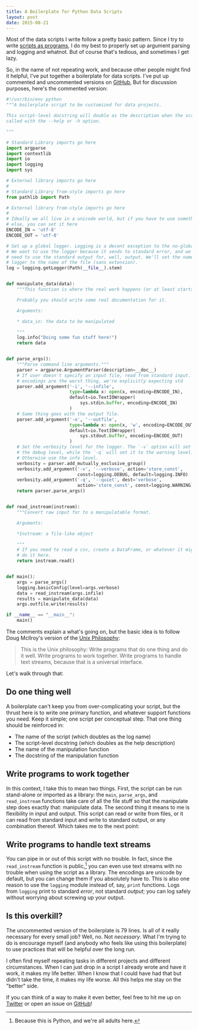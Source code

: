 ```yaml
---
title: A Boilerplate for Python Data Scripts
layout: post
date: 2015-08-21
---
```


Most of the data scripts I write follow a pretty basic pattern. Since I try to write [scripts as programs][programs], I do my best to properly set up argument parsing and logging and whatnot. But of course that's tedious, and sometimes I get lazy.

So, in the name of not repeating work, and because other people might find it helpful, I've put together a boilerplate for data scripts. I've put up commented and uncommented versions on [GitHub],  But for discussion purposes, here's the commented version:

``` python
#!/usr/bin/env python
"""A boilerplate script to be customized for data projects.

This script-level docstring will double as the description when the script is
called with the --help or -h option.

"""

# Standard Library imports go here
import argparse
import contextlib
import io
import logging
import sys

# External library imports go here
#
# Standard Library from-style imports go here
from pathlib import Path

# External library from-style imports go here
#
# Ideally we all live in a unicode world, but if you have to use something
# else, you can set it here
ENCODE_IN = 'utf-8'
ENCODE_OUT = 'utf-8'

# Set up a global logger. Logging is a decent exception to the no-globals rule.
# We want to use the logger because it sends to standard error, and we might
# need to use the standard output for, well, output. We'll set the name of the
# logger to the name of the file (sans extension).
log = logging.getLogger(Path(__file__).stem)


def manipulate_data(data):
    """This function is where the real work happens (or at least starts).

    Probably you should write some real documentation for it.

    Arguments:

    * data_in: the data to be manipulated

    """
    log.info("Doing some fun stuff here!")
    return data


def parse_args():
    """Parse command line arguments."""
    parser = argparse.ArgumentParser(description=__doc__)
    # If user doesn't specify an input file, read from standard input. Since
    # encodings are the worst thing, we're explicitly expecting std
    parser.add_argument('-i', '--infile',
                        type=lambda x: open(x, encoding=ENCODE_IN),
                        default=io.TextIOWrapper(
                            sys.stdin.buffer, encoding=ENCODE_IN)
                        )
    # Same thing goes with the output file.
    parser.add_argument('-o', '--outfile',
                        type=lambda x: open(x, 'w', encoding=ENCODE_OUT),
                        default=io.TextIOWrapper(
                            sys.stdout.buffer, encoding=ENCODE_OUT)
                        )
    # Set the verbosity level for the logger. The `-v` option will set it to
    # the debug level, while the `-q` will set it to the warning level.
    # Otherwise use the info level.
    verbosity = parser.add_mutually_exclusive_group()
    verbosity.add_argument('-v', '--verbose', action='store_const',
                           const=logging.DEBUG, default=logging.INFO)
    verbosity.add_argument('-q', '--quiet', dest='verbose',
                           action='store_const', const=logging.WARNING)
    return parser.parse_args()


def read_instream(instream):
    """Convert raw input for to a manipulatable format.

    Arguments:

    *Instream: a file-like object

    """
    # If you need to read a csv, create a DataFrame, or whatever it might be,
    # do it here.
    return instream.read()


def main():
    args = parse_args()
    logging.basicConfig(level=args.verbose)
    data = read_instream(args.infile)
    results = manipulate_data(data)
    args.outfile.write(results)

if __name__ == "__main__":
    main()
```

The comments explain a what's going on, but the basic idea is to follow Doug McIlroy's version of the [Unix Philosophy]:

>This is the Unix philosophy: Write programs that do one thing and do it well. Write programs to work together. Write programs to handle text streams, because that is a universal interface.

Let's walk through that:

## Do one thing well

A boilerplate can't keep you from over-complicating your script, but the thrust here is to write one primary function, and whatever support functions you need. Keep it simple; one script per conceptual step. That one thing should be reinforced in:

* The name of the script (which doubles as the log name)
* The script-level docstring (which doubles as the help description)
* The name of the manipulation function
* The docstring of the manipulation function

## Write programs to work together

In this context, I take this to mean two things. First, the script can be run stand-alone or imported as a library: the `main`, `parse_args`, and `read_instream` functions take care of all the file stuff so that the manipulate step does exactly that:
manipulate data. The second thing it means to me is flexibility in input and output. This script can read or write from files, or it can read from standard input and write to standard output, or any combination thereof. Which takes me to the next point:

## Write programs to handle text streams

You can pipe in or out of this script with no trouble. In fact, since the `read_instream` function is public,[^public] you can even use text streams with no trouble when using the script as a library. The encodings are unicode by default, but you can change them if you absolutely have to. This is also one reason to use the `logging` module instead of, say, `print` functions. Logs from `logging` print to standard *error*, not standard *output*; you can log safely without worrying about screwing up your output.

## Is this overkill?

The uncommented version of the boilerplate is 79 lines. Is all of it really necessary for every small job? Well, no. Not *necessary*. What I'm trying to do is encourage myself (and anybody who feels like using this boilerplate) to use practices that will be helpful over the long run.

I often find myself repeating tasks in different projects and different circumstances. When I can just drop in a script I already wrote and have it work, it makes my life better. When I know that I could have had that but didn't take the time, it makes my life worse. All this helps me stay on the "better" side.

If you can think of a way to make it even better, feel free to hit me up on [Twitter] or open an issue on [GitHub]!

[^public]: Because this is Python, and we're all adults here.

[programs]: http://www.oliversherouse.com/2015/03/12/programs_not_scripts.html
[GitHub]: https://github.com/OliverSherouse/boilerplate
[Unix Philosophy]: https://en.wikipedia.org/wiki/Unix_philosophy
[Twitter]: http://twitter.com/OliverSherouse
